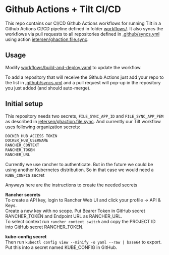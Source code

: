 # Github Actions + Tilt CI/CD

This repo contains our CI/CD Github Actions workflows for running Tilt in a Github Actions CI/CD pipeline defined in folder [workflows/](workflows/).
It also syncs the workflows via pull requests to all repositories defined in [.github/syncs.yml][2] using action [jetersen/ghaction.file.sync][1].

## Usage

Modify [workflows/build-and-deploy.yaml](workflows/build-and-deploy.yaml) to update the workflow.

To add a repository that will receive the Github Actions just add your repo to the list in [.github/syncs.yml][2] and a pull request will pop-up in the repository you just added (and should auto-merge).

## Initial setup

This repository needs two secrets, `FILE_SYNC_APP_ID` and `FILE_SYNC_APP_PEM` as described in [jetersen/ghaction.file.sync][1].
And currently our Tilt workflow uses following organization secrets:

```txt
DOCKER_HUB_ACCESS_TOKEN
DOCKER_HUB_USERNAME
RANCHER_CONTEXT
RANCHER_TOKEN
RANCHER_URL
```

Currently we use rancher to authenticate. But in the future we could be using another Kubernetes distribution. So in that case we would need a `KUBE_CONFIG` secret

Anyways here are the instructions to create the needed secrets

**Rancher secrets**  
To create a API key, login to Rancher Web UI and click your profile -> API & Keys.  
Create a new key with no scope. Put Bearer Token in GitHub secret RANCHER_TOKEN and Endpoint URL as RANCHER_URL.  
To select context run `rancher context switch` and copy the PROJECT ID into GitHub secret RANCHER_TOKEN.  

**kube-config secret**  
Then run `kubectl config view --minify -o yaml --raw | base64` to export.  
Put this into a secret named KUBE_CONFIG in GitHub.  

[1]: https://github.com/jetersen/ghaction.file.sync/
[2]: .github/syncs.yml
